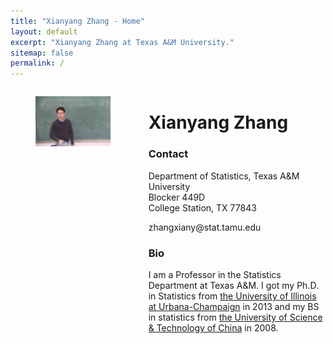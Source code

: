 ```yaml
---
title: "Xianyang Zhang - Home"
layout: default
excerpt: "Xianyang Zhang at Texas A&M University."
sitemap: false
permalink: /
---
```


<div markdown="0" class="hero-body">
  <div class="container">
    <div class="columns is-5 is-variable">
      <div class="column is-5">
        <figure class="image is-3by2">
          <img src="/images/home1.jpg" />
        </figure>
      </div>
      <div class="column is-7 content">
        <h1>Xianyang Zhang</h1>
        <h3>Contact</h3>
        <p>
          Department of Statistics, Texas A&M University<br/>
          Blocker 449D<br/>
          College Station, TX 77843<br/>
        </p>
        <p>
          <span class="icon"><i class="fa fa-fw fa-envelope-o" aria-hidden="true"></i></span>
          zhangxiany@stat.tamu.edu
        </p>
        <h3>Bio</h3>
        <p>
          I am a Professor in the Statistics Department at Texas A&M. I got my Ph.D. in Statistics from <a href="http://illinois.edu/">the University of Illinois at Urbana-Champaign</a> in 2013 and my BS in statistics from <a href="http://en.ustc.edu.cn/">the University of Science & Technology of China</a> in 2008.
        </p>
        <!-- <p><b>Postdoctral position available. See more details <a href="/opening">here</a>.</b></p> -->
      </div>
    </div>
  </div>
</div>
